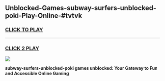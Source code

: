 
## Unblocked-Games-subway-surfers-unblocked-poki-Play-Online-#tvtvk
<h3>
<a href="https://premium.freeplayer.one?title=subway-surfers-unblocked-poki&ref=27F">CLICK TO PLAY</a></h3>
<hr>

<h3>
<a href="https://premium.freeplayer.one?title=subway-surfers-unblocked-poki&ref=27F">CLICK 2 PLAY</a>
  
</h3>

<a href="https://premium.freeplayer.one?title=subway-surfers-unblocked-poki&ref=27F"><img src="https://clearcache.store/games.png"></a>


**subway-surfers-unblocked-poki games unblocked: Your Gateway to Fun and Accessible Online Gaming**
